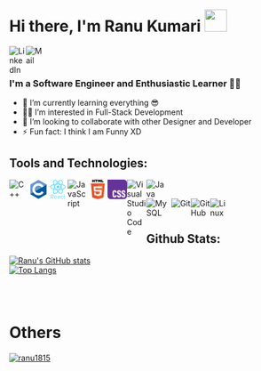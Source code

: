 # Hi there, I'm Ranu Kumari <img src="https://raw.githubusercontent.com/MartinHeinz/MartinHeinz/master/wave.gif" width="40px" height="40px" />
[<img align="left" alt="LinkedIn" width="30px" src="https://img.icons8.com/ios-filled/344/linkedin-2--v2.png"/>][linkedin]
[<img align="left" alt="Mail" width="29px" src="https://img.icons8.com/material-outlined/96/000000/mail.png"/>][mail]

<br/>
<br/>

### I'm a Software Engineer and Enthusiastic Learner 👨‍🎓

- 🌱 I’m currently learning everything 😎
- 👨‍💻 I’m interested in Full-Stack Development
- 👯 I’m looking to collaborate with other Designer and Developer
- ⚡ Fun fact: I think I am Funny XD


## Tools and Technologies:

[<img align="left" alt="C++" width="35px" src="https://img.icons8.com/color/96/000000/c-plus-plus-logo.png" />](#)
[<img align="left" alt="C" width="35px" src="https://raw.githubusercontent.com/devicons/devicon/master/icons/c/c-original.svg" />](#)
[<img align="left" alt="ReactJS" width="35px" src="https://raw.githubusercontent.com/devicons/devicon/master/icons/react/react-original-wordmark.svg"/>](#)
[<img align="left" alt="JavaScript" width="37px" src="https://img.icons8.com/color/96/000000/javascript--v1.png"/>](#)
[<img align="left" alt="HTML5" width="35px" src="https://raw.githubusercontent.com/github/explore/80688e429a7d4ef2fca1e82350fe8e3517d3494d/topics/html/html.png" />](#)
[<img align="left" alt="CSS3" width="35px" src="https://raw.githubusercontent.com/github/explore/80688e429a7d4ef2fca1e82350fe8e3517d3494d/topics/css/css.png" />](#)
[<img align="left" alt="Visual Studio Code" width="35px" src="https://img.icons8.com/color/96/000000/visual-studio-code-2019.png"/>](#)
[<img align="left" alt="Java" width="35px" src="https://img.icons8.com/color/96/000000/java-coffee-cup-logo.png" />](#)
<br/>
<br/>
[<img align="left" alt="MySQL" width="45px" height="40px" src="https://img.icons8.com/fluency/96/000000/mysql-logo.png"/>](#)
[<img align="left" alt="Git" width="35px" src="https://img.icons8.com/color/96/000000/git.png"/>](#)
[<img align="left" alt="GitHub" width="35px" src="https://img.icons8.com/ios-glyphs/90/000000/github.png"/>](#)
[<img align="left" alt="Linux" width="35px" src="https://img.icons8.com/color/48/000000/linux--v2.gif"/>](#) 

<br/>

<!-- ### 📈 Github Stats: -->
## Github Stats:

[![Ranu's GitHub stats](https://github-readme-stats.vercel.app/api?username=ranu1490&show_icons=true)](#)
<br/>
[![Top Langs](https://github-readme-stats.vercel.app/api/top-langs/?username=ranu1490&layout=compact)](#)
<br/>
<!-- [![Trophy](https://github-profile-trophy.vercel.app/?username=ranu1490&theme=onedark)](#) -->
<!-- [![Ranu's wakatime stats](https://github-readme-stats.vercel.app/api/wakatime?username=ranu1490)](#) -->




[linkedin]: https://in.linkedin.com/in/ranu-kumari-8167311a5
[mail]: mailto:ranusinghrajput75@gmail.com

<br><br>
<h1>Others</h1>
<p align="left">
<a href="https://www.leetcode.com/ranu1815" target="blank"><img align="center" src="https://raw.githubusercontent.com/rahuldkjain/github-profile-readme-generator/master/src/images/icons/Social/leet-code.svg" alt="ranu1815" height="30" width="40" /></a>
</p>
